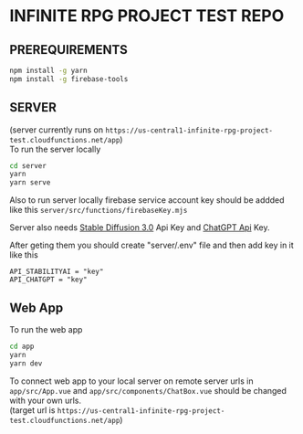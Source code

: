 # INFINITE RPG PROJECT TEST REPO

## PREREQUIREMENTS

```bash
npm install -g yarn
npm install -g firebase-tools
```

## SERVER

(server currently runs on `https://us-central1-infinite-rpg-project-test.cloudfunctions.net/app`)  
To run the server locally

```bash
cd server
yarn
yarn serve
```

Also to run server locally firebase service account key should be addded like this `server/src/functions/firebaseKey.mjs`

Server also needs [Stable Diffusion 3.0](https://platform.stability.ai/docs/api-reference#tag/Generate/paths/~1v2beta~1stable-image~1generate~1sd3/post) Api Key and [ChatGPT Api](https://platform.openai.com/docs/guides/text-generation/chat-completions-api) Key.

After geting them you should create "server/.env" file and then add key in it like this

```Properties
API_STABILITYAI = "key"
API_CHATGPT = "key"

```


## Web App

To run the web app

```bash
cd app
yarn
yarn dev
```

To connect web app to your local server on remote server urls in `app/src/App.vue` and `app/src/components/ChatBox.vue` should be changed with your own urls.  
(target url is `https://us-central1-infinite-rpg-project-test.cloudfunctions.net/app`)
